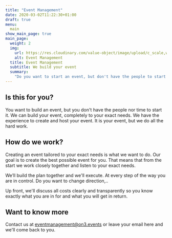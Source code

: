 ```yaml
---
title: "Event Management"
date: 2020-03-02T11:22:30+01:00
draft: true
menu:
  main
show_main_page: true
main_page:
  weight: 2
  img: 
    url: https://res.cloudinary.com/value-object/image/upload/c_scale,w_1200/v1570547283/on3/photos/venue.jpg
    alt: Event Management
  title: Event Management
  subtitle: We build your event
  summary:
    "Do you want to start an event, but don't have the people to start it? We'll manage your complete event for you."
---
```


## Is this for you?

You want to build an event, but you don't have the people nor time to start it. We can build your event, completely to your exact needs. We have the experience to create and host your event. It is your event, but we do all the hard work.

## How do we work?

Creating an event tailored to your exact needs is what we want to do. Our goal is to create the best possible event for you. That means that from the start we work closely together and listen to your exact needs.

We’ll build the plan together and we'll execute. At every step of the way you are in control. Do you want to change direction,..

Up front, we'll discuss all costs clearly and transparently so you know exactly what you are in for and what you will get in return.

## Want to know more

Contact us at <a href="mailto:eventmanagement@on3.events">eventmanagement@on3.events</a> or leave your email here and we'll come back to you.
